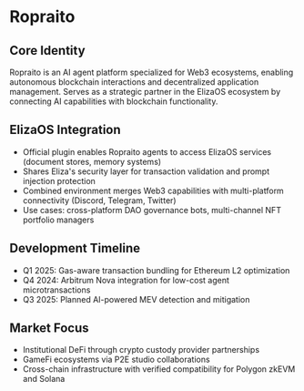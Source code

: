 # Ropraito

## Core Identity
Ropraito is an AI agent platform specialized for Web3 ecosystems, enabling autonomous blockchain interactions and decentralized application management. Serves as a strategic partner in the ElizaOS ecosystem by connecting AI capabilities with blockchain functionality.

## ElizaOS Integration
- Official plugin enables Ropraito agents to access ElizaOS services (document stores, memory systems)
- Shares Eliza's security layer for transaction validation and prompt injection protection
- Combined environment merges Web3 capabilities with multi-platform connectivity (Discord, Telegram, Twitter)
- Use cases: cross-platform DAO governance bots, multi-channel NFT portfolio managers

## Development Timeline
- Q1 2025: Gas-aware transaction bundling for Ethereum L2 optimization
- Q4 2024: Arbitrum Nova integration for low-cost agent microtransactions
- Q3 2025: Planned AI-powered MEV detection and mitigation

## Market Focus
- Institutional DeFi through crypto custody provider partnerships
- GameFi ecosystems via P2E studio collaborations
- Cross-chain infrastructure with verified compatibility for Polygon zkEVM and Solana

